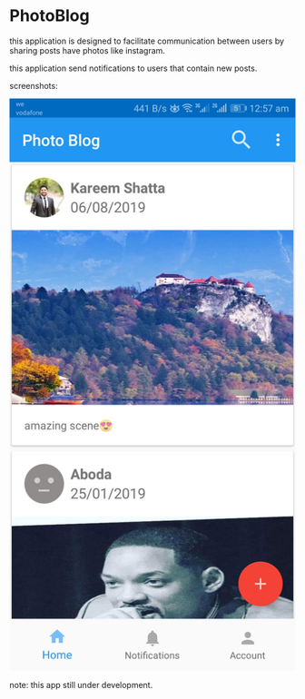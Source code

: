 # PhotoBlog
this application is designed to facilitate communication between users by sharing posts have photos like instagram.

this application send notifications to users that contain new posts. 

screenshots:

![](screenshots/1.jpg)

note: this app still under development.


